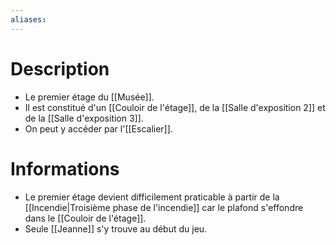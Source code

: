 ```yaml
---
aliases:
---
```

# Description
- Le premier étage du [[Musée]].
- Il est constitué d'un [[Couloir de l'étage]], de la [[Salle d'exposition 2]] et de la [[Salle d'exposition 3]].
- On peut y accéder par l'[[Escalier]].
# Informations
- Le premier étage devient difficilement praticable à partir de la [[Incendie|Troisième phase de l'incendie]] car le plafond s'effondre dans le [[Couloir de l'étage]].
- Seule [[Jeanne]] s'y trouve au début du jeu.